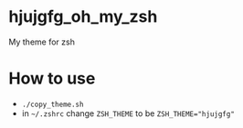 # hjujgfg_oh_my_zsh
My theme for zsh

# How to use
  - `./copy_theme.sh`
  - in `~/.zshrc` change `ZSH_THEME` to be `ZSH_THEME="hjujgfg"`

